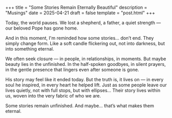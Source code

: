 +++
title = "Some Stories Remain Eternally Beautiful"
description = "Musings"
date = 2025-04-21
draft = false
template = "post.html"
+++

Today, the world pauses.
We lost a shepherd, a father, a quiet strength — our beloved Pope has gone home.

And in this moment, I'm reminded how some stories… don’t end.
They simply change form.
Like a soft candle flickering out, not into darkness, but into something eternal.

We often seek closure — in people, in relationships, in moments.
But maybe beauty lies in the unfinished. In the half-spoken goodbyes, in silent prayers, in the gentle presence that lingers even after someone is gone.

His story may feel like it ended today.
But the truth is, it lives on — in every soul he inspired, in every heart he helped lift.
Just as some people leave our lives quietly, not with full stops, but with ellipses…
Their story lives within us, woven into the very fabric of who we are.

Some stories remain unfinished.
And maybe… that’s what makes them eternal.
